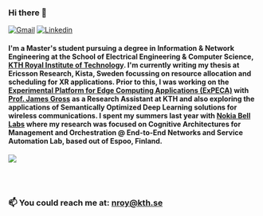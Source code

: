 ### Hi there 👋


[![Gmail](https://img.shields.io/badge/-Gmail-c14438?style=flat&logo=Gmail&logoColor=white&link=mailto:neelabhro16171@iiitd.ac.in)](mailto:neelabhro16171@iiitd.ac.in)
[![Linkedin](https://img.shields.io/badge/-LinkedIn-0077B5?style=flat&logo=Linkedin&logoColor=white&link=https://www.linkedin.com/in/neelabhro-roy)](https://www.linkedin.com/in/neelabhro-roy)


#### I'm a Master's student pursuing a degree in Information & Network Engineering at the School of Electrical Engineering & Computer Science, [KTH Royal Institute of Technology](https://www.kth.se/en). I'm currently writing my thesis at Ericsson Research, Kista, Sweden focussing on resource allocation and scheduling for XR applications. Prior to this, I was working on the [Experimental Platform for Edge Computing Applications (ExPECA)](https://www.jamesgross.org/research/expeca/) with [Prof. James Gross](https://www.kth.se/profile/jamesgr) as a Research Assistant at KTH and also exploring the applications of Semantically Optimized Deep Learning solutions for wireless communications. I spent my summers last year with [Nokia Bell Labs](https://www.bell-labs.com/#gref) where my research was focused on Cognitive Architectures for Management and Orchestration @ End-to-End Networks and Service Automation Lab, based out of Espoo, Finland.

<a href="https://github.com/neelabhro/github-readme-stats">
  <img align="center" src="https://github-readme-stats.vercel.app/api?username=neelabhro&show_icons=true&theme=dark&hide=stars&include_all_commits=true" />
</a>

<br></br>
### 📫 You could reach me at: nroy@kth.se 

